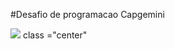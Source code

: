 #Desafio de programacao Capgemini

<img src="https://capgemini.proway.com.br/assets/img/logo-capgemini.png" target="_blank"> class ="center"</a>

